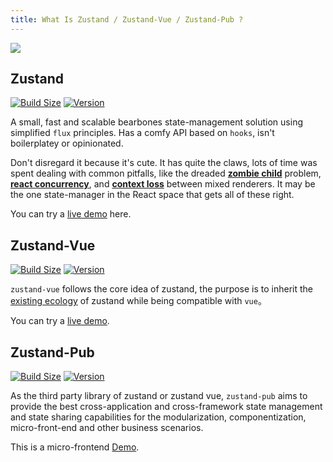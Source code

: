 ```yaml
---
title: What Is Zustand / Zustand-Vue / Zustand-Pub ?
---
```


![](/img/bear.jpeg?raw=true)


## Zustand
[![Build Size](https://img.shields.io/bundlephobia/minzip/zustand?label=bundle%20size)](https://bundlephobia.com/result?p=zustand)
[![Version](https://img.shields.io/npm/v/zustand?style=flat)](https://www.npmjs.com/package/zustand)
<!-- [![Downloads](https://img.shields.io/npm/dt/zustand.svg?style=flat)](https://www.npmjs.com/package/zustand) -->

A small, fast and scalable bearbones state-management solution using simplified `flux` principles. Has a comfy API based on `hooks`, isn't boilerplatey or opinionated.


Don't disregard it because it's cute. It has quite the claws, lots of time was spent dealing with common pitfalls, like the dreaded **[zombie child](https://react-redux.js.org/api/hooks#stale-props-and-zombie-children)** problem, **[react concurrency](https://github.com/bvaughn/rfcs/blob/useMutableSource/text/0000-use-mutable-source.md)**, and **[context loss](https://github.com/facebook/react/issues/13332)** between mixed renderers. It may be the one state-manager in the React space that gets all of these right.

You can try a [live demo](https://codesandbox.io/s/github/pmndrs/zustand/tree/main/examples/demo) here.

## Zustand-Vue
[![Build Size](https://img.shields.io/bundlephobia/minzip/zustand-vue?label=bundle%20size)](https://bundlephobia.com/result?p=zustand-vue)
[![Version](https://img.shields.io/npm/v/zustand-vue?style=flat)](https://www.npmjs.com/package/zustand-vue)

`zustand-vue` follows the core idea of ​​zustand, the purpose is to inherit the [existing ecology](https://github.com/pmndrs/zustand/blob/main/docs/integrations/third-party-libraries.md) of zustand while being compatible with `vue`。

You can try a [live demo](https://codesandbox.io/s/sleepy-feynman-fwqhoe?file=/src/components/Action.vue).


## Zustand-Pub
[![Build Size](https://img.shields.io/bundlephobia/minzip/zustand-pub?label=bundle%20size)](https://bundlephobia.com/result?p=zustand-pub)
[![Version](https://img.shields.io/npm/v/zustand-pub?style=flat)](https://www.npmjs.com/package/zustand-pub)

As the third party library of zustand or zustand vue, `zustand-pub` aims to provide the best cross-application and cross-framework state management and state sharing capabilities for the modularization, componentization, micro-front-end and other business scenarios.

This is a micro-frontend [Demo](https://github.com/AwesomeDevin/zustand-pub).

